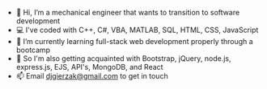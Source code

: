 - 👋 Hi, I’m a mechanical engineer that wants to transition to software development
- 💻 I've coded with C++, C#, VBA, MATLAB, SQL, HTML, CSS, JavaScript
- 🌱 I’m currently learning full-stack web development properly through a bootcamp
- 🌱 So I'm also getting acquainted with Bootstrap, jQuery, node.js, express.js, EJS, API's, MongoDB, and React
- 📫 Email djgierzak@gmail.com to get in touch

<!---
multitalented/multitalented is a ✨ special ✨ repository because its `README.md` (this file) appears on your GitHub profile.
You can click the Preview link to take a look at your changes.
--->
